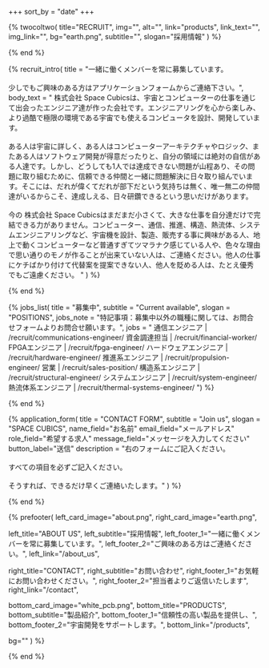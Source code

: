 +++
sort_by = "date"
+++

{% twocoltwo(
  title="RECRUIT",
  img="",
  alt="",
  link="products",
  link_text="",
  img_link="",
  bg="earth.png",
  subtitle="",
  slogan="採用情報"
) %}
<!-- no text -->
{% end %}

{% recruit_intro(
  title = "一緒に働くメンバーを常に募集しています。<br><br> 少しでもご興味のある方はアプリケーションフォームからご連絡下さい。",
  body_text = "
 株式会社 Space Cubicsは、宇宙とコンピューターの仕事を通じて出会ったエンジニア達が作った会社です。エンジニアリングを心から楽しみ、より過酷で極限の環境である宇宙でも使えるコンピュータを設計、開発しています。
 <br><br>
 ある人は宇宙に詳しく、ある人はコンピューターアーキテクチャやロジック、またある人はソフトウェア開発が得意だったりと、自分の領域には絶対の自信がある人達です。しかし、どうしても1人では達成できない問題が山程あり、その問題に取り組むために、信頼できる仲間と一緒に問題解決に日々取り組んでいます。そこには、だれが偉くてだれが部下だという気持ちは無く、唯一無二の仲間達がいるからこそ、達成しえる、日々研鑽できるという思いだけがあります。
 <br><br>
今の 株式会社 Space Cubicsはまだまだ小さくて、大きな仕事を自分達だけで完結できる力がありません。コンピューター、通信、推進、構造、熱流体、システムエンジニアリングなど、宇宙機を設計、製造、販売する事に興味がある人、地上で動くコンピューターなど普通すぎてツマラナク感じている人や、色々な理由で思い通りのモノが作ることが出来ていない人は、ご連絡ください。他人の仕事にケチばかり付けて代替案を提案できない人、他人を貶める人は、たとえ優秀でもご遠慮ください。 "
) %}
<!-- no text -->
{% end %}

{% jobs_list(
  title = "募集中",
  subtitle = "Current available",
  slogan = "POSITIONS",
  jobs_note = "特記事項：募集中以外の職種に関しては、お問合せフォームよりお問合せ願います。",
  jobs = "
通信エンジニア | /recruit/communications-engineer/
資金調達担当 | /recruit/financial-worker/
FPGAエンジニア | /recruit/fpga-engineer/
ハードウェアエンジニア | /recruit/hardware-engineer/
推進系エンジニア | /recruit/propulsion-engineer/
営業 | /recruit/sales-position/
構造系エンジニア | /recruit/structural-engineer/
システムエンジニア | /recruit/system-engineer/
熱流体系エンジニア | /recruit/thermal-systems-engineer/
") %}
<!-- no text -->
{% end %}

{% application_form(
  title = "CONTACT FORM",
  subtitle = "Join us",
  slogan = "SPACE CUBICS",
  name_field="お名前"
  email_field="メールアドレス"
  role_field="希望する求人"
  message_field="メッセージを入力してください"
  button_label="送信"
  description = "右のフォームにご記入ください。<br><br>すべての項目を必ずご記入ください。<br><br>そうすれば、できるだけ早くご連絡いたします。"
) %}
<!-- no text -->
{% end %}

{% prefooter(
  left_card_image="about.png", 
  right_card_image="earth.png",

  left_title="ABOUT US",
  left_subtitle="採用情報",
  left_footer_1="一緒に働くメンバーを常に募集しています。",
  left_footer_2="ご興味のある方はご連絡ください。",
  left_link="/about_us",

  right_title="CONTACT",
  right_subtitle="お問い合わせ",
  right_footer_1="お気軽にお問い合わせください。",
  right_footer_2="担当者よりご返信いたします",
  right_link="/contact",

  bottom_card_image="white_pcb.png",
  bottom_title="PRODUCTS",
  bottom_subtitle="製品紹介",
  bottom_footer_1="信頼性の高い製品を提供し、",
  bottom_footer_2="宇宙開発をサポートします。",
  bottom_link="/products",

  bg=""
) %}
<!--display element -->
{% end %}
